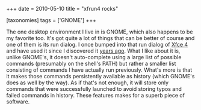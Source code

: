 +++
date = 2010-05-10
title = "xfrun4 rocks"

[taxonomies]
tags = ['GNOME']
+++

The one desktop environment I live in is GNOME, which also happens to be
my favorite too. It's got quite a lot of things that can be better of
course and one of them is its run dialog. I once bumped into that run
dialog of [Xfce 4] and have used it since I discovered it [years ago].
What I like about it is, unlike GNOME's, it doesn't auto-complete
using a large list of possible commands (presumably on the shell's
PATH) but rather a smaller list consisting of commands I have actually
run previously. What's more is that it makes those commands
persistently available as history (which GNOME's does as well by the
way). As if that's not enough, it will store only commands that were
successfully launched to avoid storing typos and failed commands in
history. These features makes for a superb piece of software.

  [Xfce 4]: http://www.xfce.org/
  [years ago]: http://mail.gnome.org/archives/gnome-list/2007-February/msg00003.html
